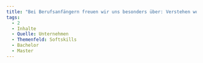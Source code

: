 ```yaml
---
title: "Bei Berufsanfängern freuen wir uns besonders über: Verstehen wollen. Nicht nur machen, sondern auch kommunizieren/nachfragen"
tags:
  - 2
  - Inhalte
  - Quelle: Unternehmen
  - Themenfeld: Softskills
  - Bachelor
  - Master
---
```

